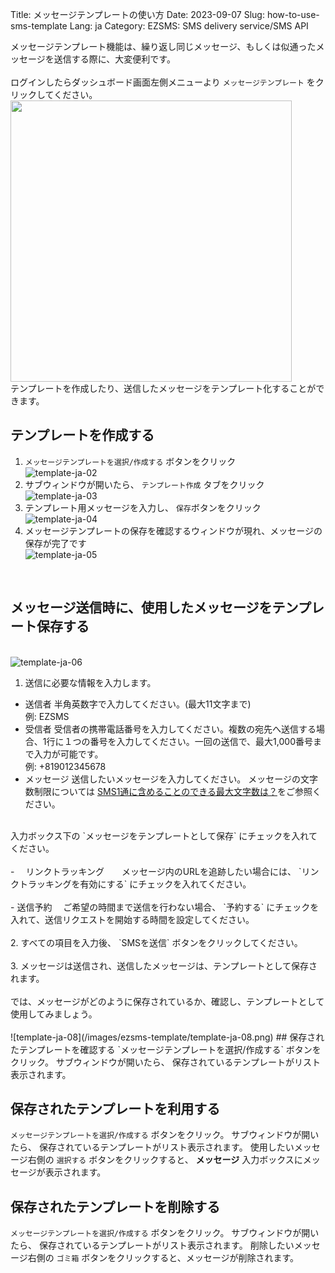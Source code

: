 Title: メッセージテンプレートの使い方
Date: 2023-09-07
Slug: how-to-use-sms-template
Lang: ja
Category: EZSMS: SMS delivery service/SMS API

メッセージテンプレート機能は、繰り返し同じメッセージ、もしくは似通ったメッセージを送信する際に、大変便利です。<br>
<br>
ログインしたらダッシュボード画面左側メニューより `メッセージテンプレート` をクリックしてください。<br>
<img src="/images/ezsms-template/template-ja-01.png" width="450px"><br>
テンプレートを作成したり、送信したメッセージをテンプレート化することができます。<br>

## テンプレートを作成する
1. `メッセージテンプレートを選択/作成する` ボタンをクリック<br>![template-ja-02](/images/ezsms-template/template-ja-02.png)
2. サブウィンドウが開いたら、 `テンプレート作成` タブをクリック<br>![template-ja-03](/images/ezsms-template/template-ja-03.png)
3. テンプレート用メッセージを入力し、 `保存`ボタンをクリック<br>![template-ja-04](/images/ezsms-template/template-ja-04.png)
4. メッセージテンプレートの保存を確認するウィンドウが現れ、メッセージの保存が完了です<br>![template-ja-05](/images/ezsms-template/template-ja-05.png)
<br>

## メッセージ送信時に、使用したメッセージをテンプレート保存する
<br>![template-ja-06](/images/ezsms-template/template-ja-06.png)
1. 送信に必要な情報を入力します。<br> 
- 送信者 半角英数字で入力してください。(最大11文字まで)<br> 
           例: EZSMS<br>
- 受信者 受信者の携帯電話番号を入力してください。複数の宛先へ送信する場合、1行に１つの番号を入力してください。一回の送信で、最大1,000番号まで入力が可能です。<br>
           例: +819012345678<br>
- メッセージ 送信したいメッセージを入力してください。 メッセージの文字数制限については [SMS1通に含めることのできる最大文字数は？](https://help.xoxzo.com/ja/ezsms-sms-delivery-service/sms-api/articles/how-many-characters-would-fit-within-1-x-sms/)をご参照ください。  
<br>
 入力ボックス下の `メッセージをテンプレートとして保存` にチェックを入れてください。<br>
<br>
- 　リンクトラッキング　　メッセージ内のURLを追跡したい場合には、 `リンクトラッキングを有効にする` にチェックを入れてください。 <br>
<br>
- 送信予約　 ご希望の時間まで送信を行わない場合、 `予約する` にチェックを入れて、送信リクエストを開始する時間を設定してください。<br>
<br>
2. すべての項目を入力後、 `SMSを送信` ボタンをクリックしてください。<br>
<br>
3. メッセージは送信され、送信したメッセージは、テンプレートとして保存されます。 <br>
<br>では、メッセージがどのように保存されているか、確認し、テンプレートとして使用してみましょう。
<br>
<br>
![template-ja-08](/images/ezsms-template/template-ja-08.png)
## 保存されたテンプレートを確認する
`メッセージテンプレートを選択/作成する` ボタンをクリック。 サブウィンドウが開いたら、 保存されているテンプレートがリスト表示されます。<br>

## 保存されたテンプレートを利用する
`メッセージテンプレートを選択/作成する` ボタンをクリック。 サブウィンドウが開いたら、 保存されているテンプレートがリスト表示されます。 使用したいメッセージ右側の `選択する` ボタンをクリックすると、 **メッセージ** 入力ボックスにメッセージが表示されます。<br>

## 保存されたテンプレートを削除する
`メッセージテンプレートを選択/作成する` ボタンをクリック。 サブウィンドウが開いたら、 保存されているテンプレートがリスト表示されます。
削除したいメッセージ右側の `ゴミ箱` ボタンをクリックすると、メッセージが削除されます。 <br>
